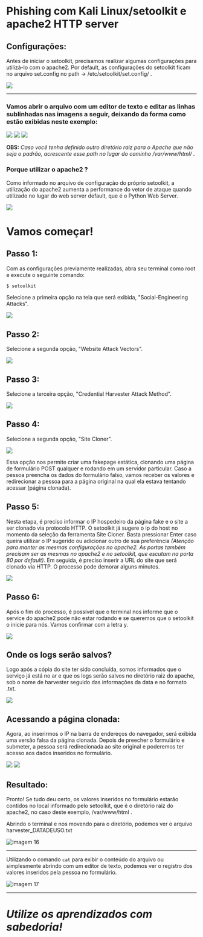 # Phishing com Kali Linux/setoolkit e apache2 HTTP server

## Configurações:
Antes de iniciar o setoolkit, precisamos realizar algumas configurações para utilizá-lo com o apache2. Por default, as configurações do setoolkit ficam no arquivo set.config no path -> /etc/setoolkit/set.config/ .

<img src="https://github.com/tilearningwell/Phishing-Kali-Linux/blob/8ca9e410596ef85f166e7238ba6293644ac1474a/8.png" />

---

### Vamos abrir o arquivo com um editor de texto e editar as linhas sublinhadas nas imagens a seguir, deixando da forma como estão exibidas neste exemplo:

<img src="https://github.com/tilearningwell/Phishing-Kali-Linux/blob/8ca9e410596ef85f166e7238ba6293644ac1474a/9.png" />

<img src="https://github.com/tilearningwell/Phishing-Kali-Linux/blob/8ca9e410596ef85f166e7238ba6293644ac1474a/10.png" />

<img src="https://github.com/tilearningwell/Phishing-Kali-Linux/blob/8ca9e410596ef85f166e7238ba6293644ac1474a/11.png" />

**OBS:** *Caso você tenha definido outro diretório raiz para o Apache que não seja o padrão, acrescente esse path no lugar do caminho /var/www/html/ .*

### Porque utilizar o apache2 ?

Como informado no arquivo de configuração do próprio setoolkit, a utilização do apache2 aumenta a performance do vetor de ataque quando utilizado no lugar do web server default, que é o Python Web Server.

<img src="https://github.com/tilearningwell/Phishing-Kali-Linux/blob/8ca9e410596ef85f166e7238ba6293644ac1474a/12.png" />

# Vamos começar!

## Passo 1:

Com as configurações previamente realizadas, abra seu terminal como root e execute o seguinte comando:

```zsh
$ setoolkit
```
Selecione a primeira opção na tela que será exibida, "Social-Engineering Attacks".

<img src="https://github.com/tilearningwell/Phishing-Kali-Linux/blob/8ca9e410596ef85f166e7238ba6293644ac1474a/1.png" />

## Passo 2:

Selecione a segunda opção, "Website Attack Vectors".

<img src="https://github.com/tilearningwell/Phishing-Kali-Linux/blob/508d4471bf280afc921057a02f371ecc0eed3947/2.png" />

## Passo 3:

Selecione a terceira opção, "Credential Harvester Attack Method".

<img src="https://github.com/tilearningwell/Phishing-Kali-Linux/blob/508d4471bf280afc921057a02f371ecc0eed3947/3.png" />

## Passo 4:

Selecione a segunda opção, "Site Cloner".

<img src="https://github.com/tilearningwell/Phishing-Kali-Linux/blob/508d4471bf280afc921057a02f371ecc0eed3947/4.png" />

Essa opção nos permite criar uma fakepage estática, clonando uma página de formulário POST qualquer e rodando em um servidor particular. Caso a pessoa preencha os dados do formulário falso, vamos receber os valores e redirecionar a pessoa para a página original na qual ela estava tentando acessar (página clonada).

## Passo 5:

Nesta etapa, é preciso informar o IP hospedeiro da página fake e o site a ser clonado via protocolo HTTP. O setoolkit já sugere o ip do host no momento da seleção da ferramenta Site Cloner. Basta pressionar Enter caso queira utilizar o IP sugerido ou adicionar outro de sua preferência *(Atenção para manter as mesmas configurações no apache2. As portas também precisam ser as mesmas no apache2 e no setoolkit, que escutam na porta 80 por default)*. Em seguida, é preciso inserir a URL do site que será clonado via HTTP. O processo pode demorar alguns minutos.

<img src="https://github.com/tilearningwell/Phishing-Kali-Linux/blob/8ca9e410596ef85f166e7238ba6293644ac1474a/5.png" />

## Passo 6:

Após o fim do processo, é possível que o terminal nos informe que o service do apache2 pode não estar rodando e se queremos que o setoolkit o inicie para nós. Vamos confirmar com a letra y.

<img src="https://github.com/tilearningwell/Phishing-Kali-Linux/blob/8ca9e410596ef85f166e7238ba6293644ac1474a/14.png" />

## Onde os logs serão salvos?

Logo após a cópia do site ter sido concluída, somos informados que o serviço já está no ar e que os logs serão salvos no diretório raiz do apache, sob o nome de harvester seguido das informações da data e no formato .txt.

<img src="https://github.com/tilearningwell/Phishing-Kali-Linux/blob/8ca9e410596ef85f166e7238ba6293644ac1474a/15.png" />

## Acessando a página clonada:

Agora, ao inserirmos o IP na barra de endereços do navegador, será exibida uma versão falsa da página clonada. Depois de preecher o formulário e submeter, a pessoa será redirecionada ao site original e poderemos ter acesso aos dados inseridos no formulário.    

<img src="https://github.com/tilearningwell/Phishing-Kali-Linux/blob/8ca9e410596ef85f166e7238ba6293644ac1474a/6.png" />

<img src="https://github.com/tilearningwell/Phishing-Kali-Linux/blob/8ca9e410596ef85f166e7238ba6293644ac1474a/6-1.png" />

## Resultado:

Pronto! Se tudo deu certo, os valores inseridos no formulário estarão contidos no local informado pelo setoolkit, que é o diretório raiz do apache2, no caso deste exemplo, /var/www/html .

Abrindo o terminal e nos movendo para o diretório, podemos ver o arquivo harvester_DATADEUSO.txt

![imagem 16](imagens/16.png "imagem")

---

Utilizando o comando ```cat``` para exibir o conteúdo do arquivo ou simplesmente abrindo com um editor de texto, podemos ver o registro dos valores inseridos pela pessoa no formulário.

![imagem 17](imagens/17.png "imagem")

---

# *Utilize os aprendizados com sabedoria!*
